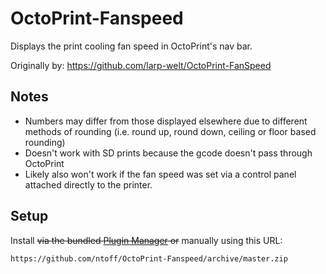 # OctoPrint-Fanspeed

Displays the print cooling fan speed in OctoPrint's nav bar.

Originally by: https://github.com/larp-welt/OctoPrint-FanSpeed

## Notes

* Numbers may differ from those displayed elsewhere due to different methods of rounding (i.e. round up, round down, ceiling or floor based rounding)
* Doesn't work with SD prints because the gcode doesn't pass through OctoPrint
* Likely also won't work if the fan speed was set via a control panel attached directly to the printer.

## Setup

Install ~~via the bundled [Plugin Manager](https://github.com/foosel/OctoPrint/wiki/Plugin:-Plugin-Manager)
or~~ manually using this URL:

    https://github.com/ntoff/OctoPrint-Fanspeed/archive/master.zip

